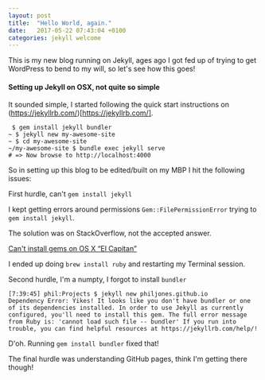 ```yaml
---
layout: post
title:  "Hello World, again."
date:   2017-05-22 07:43:04 +0100
categories: jekyll welcome
---
```


This is my new blog running on Jekyll, ages ago I got fed up of trying to get WordPress to bend to my will, so let's see how this goes!

#### Setting up Jekyll on OSX, not quite so simple

It sounded simple, I started following the quick start instructions on (https://jekyllrb.com/)[https://jekyllrb.com/].

```
 $ gem install jekyll bundler
~ $ jekyll new my-awesome-site
~ $ cd my-awesome-site
~/my-awesome-site $ bundle exec jekyll serve
# => Now browse to http://localhost:4000
```

So in setting up this blog to be edited/built on my MBP I hit the following issues:

First hurdle, can't `gem install jekyll`

I kept getting errors around permissions `Gem::FilePermissionError` trying to `gem install jekyll`.

The solution was on StackOverflow, not the accepted answer.

[Can't install gems on OS X “El Capitan”](http://stackoverflow.com/a/33043199/156728)

I ended up doing `brew install ruby` and restarting my Terminal session.

Second hurdle, I'm a numpty, I forgot to install `bundler`

```
[7:39:45] phil:Projects $ jekyll new philjones.github.io
Dependency Error: Yikes! It looks like you don't have bundler or one of its dependencies installed. In order to use Jekyll as currently configured, you'll need to install this gem. The full error message from Ruby is: 'cannot load such file -- bundler' If you run into trouble, you can find helpful resources at https://jekyllrb.com/help/!
```

D'oh. Running `gem install bundler` fixed that!

The final hurdle was understanding GitHub pages, think I'm getting there though!